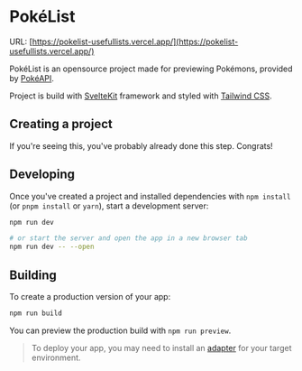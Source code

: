 # PokéList

URL: [https://pokelist-usefullists.vercel.app/](https://pokelist-usefullists.vercel.app/)

PokéList is an opensource project made for previewing Pokémons, provided by [PokéAPI](https://pokeapi.co/).
  
Project is build with [SvelteKit](https://kit.svelte.dev/) framework
and styled with [Tailwind CSS](https://tailwindcss.com/).

## Creating a project

If you're seeing this, you've probably already done this step. Congrats!


## Developing

Once you've created a project and installed dependencies with `npm install` (or `pnpm install` or `yarn`), start a development server:

```bash
npm run dev

# or start the server and open the app in a new browser tab
npm run dev -- --open
```

## Building

To create a production version of your app:

```bash
npm run build
```

You can preview the production build with `npm run preview`.

> To deploy your app, you may need to install an [adapter](https://kit.svelte.dev/docs/adapters) for your target environment.
